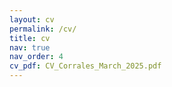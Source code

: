 ```yaml
---
layout: cv
permalink: /cv/
title: cv
nav: true
nav_order: 4
cv_pdf: CV_Corrales_March_2025.pdf
---
```


